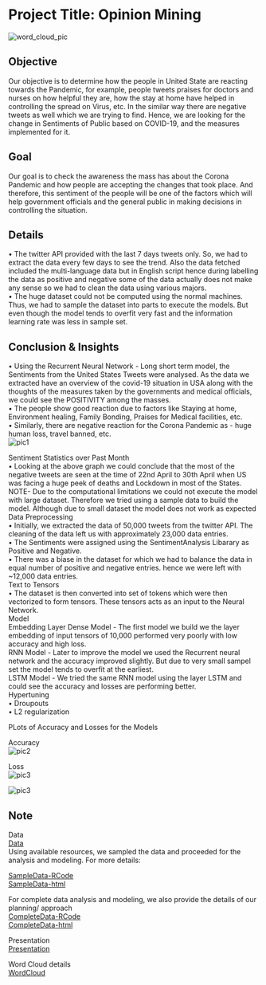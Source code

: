 # Project Title: Opinion Mining 
![word_cloud_pic](https://user-images.githubusercontent.com/54416525/89357425-6f589d80-d68e-11ea-9000-592687563645.PNG)


## Objective
Our objective is to determine how the people in United State are reacting towards the Pandemic, for example, people tweets praises for doctors and nurses on how helpful they are, how the stay at home have helped in controlling the spread on Virus, etc. In the similar way there are negative tweets as well which we are trying to find. Hence, we are looking for the change in Sentiments of Public based on COVID-19, and the measures implemented for it.
## Goal
Our goal is to check the awareness the mass has about the Corona Pandemic and how people are accepting the changes that took place. And therefore, this sentiment of the people will be one of the factors which will help government officials and the general public in making decisions in controlling the situation.
## Details
•	 The twitter API provided with the last 7 days tweets only. So, we had to extract the data every few days to see the trend. Also the data fetched included the multi-language data but in English script hence during labelling the data as positive and negative some of the data actually does not make any sense so we had to clean the data using various majors. <br />
•	The huge dataset could not be computed using the normal machines. Thus, we had to sample the dataset into parts to execute the models. But even though the model tends to overfit very fast and the information learning rate was less in sample set. 
## Conclusion & Insights
•	Using the Recurrent Neural Network - Long short term model, the Sentiments from the United States Tweets were analysed. As the data we extracted have an overview of the covid-19 situation in USA along with the thoughts of the measures taken by the governments and medical officials, we could see the POSITIVITY among the masses. <br />
•	The people show good reaction due to factors like Staying at home, Environment healing, Family Bonding, Praises for Medical facilities, etc.<br />
•	Similarly, there are negative reaction for the Corona Pandemic as - huge human loss, travel banned, etc.<br />
 ![pic1](https://user-images.githubusercontent.com/54416525/89357996-1b4eb880-d690-11ea-9312-23dd17da4bc9.jpg)
 
Sentiment Statistics over Past Month <br />
•	Looking at the above graph we could conclude that the most of the negative tweets are seen at the time of 22nd April to 30th April when US was facing a huge peek of deaths and Lockdown in most of the States.<br />
NOTE- Due to the computational limitations we could not execute the model with large dataset. Therefore we tried using a sample data to build the model. Although due to small dataset the model does not work as expected <br />
Data Preprocessing<br />
•	Initially, we extracted the data of 50,000 tweets from the twitter API. The cleaning of the data left us with approximately 23,000 data entries. <br />
•	The Sentiments were assigned using the SentimentAnalysis Libarary as Positive and Negative. <br />
•	There was a biase in the dataset for which we had to balance the data in equal number of positive and negative entries. hence we were left with ~12,000 data entries. <br />
Text to Tensors <br />
•	The dataset is then converted into set of tokens which were then vectorized to form tensors. These tensors acts as an input to the Neural Network. <br />
Model<br />
Embedding Layer Dense Model - The first model we build we the layer embedding of input tensors of 10,000 performed very poorly with low accuracy and high loss.<br />
RNN Model - Later to improve the model we used the Recurrent neural network and the accuracy improved slightly. But due to very small sampel set the model tends to overfit at the earliest.<br />
LSTM Model - We tried the same RNN model using the layer LSTM and could see the accuracy and losses are performing better.<br />
Hypertuning<br />
•	Droupouts <br />
•	L2 regularization<br />

PLots of Accuracy and Losses for the Models <br />

Accuracy<br />
 ![pic2](https://user-images.githubusercontent.com/54416525/89357998-1d187c00-d690-11ea-9ffe-c4b15d3ae524.jpg)

Loss<br />
![pic3](https://user-images.githubusercontent.com/54416525/89358036-3a4d4a80-d690-11ea-895b-649800b585c2.png)

![pic3](https://user-images.githubusercontent.com/54416525/89358003-20136c80-d690-11ea-8cd0-734bc6a08572.JPG)

## Note
Data  <br />
[Data](https://github.com/Harikapenjerla/Opining-Mining/blob/master/TwitterCovidData.zip)   <br />
Using available resources, we sampled the data and proceeded for the analysis and modeling. For more details: <br />

[SampleData-RCode](https://github.com/Harikapenjerla/Opining-Mining/blob/master/SampleDataFile.Rmd)  <br />
[SampleData-html](https://github.com/Harikapenjerla/Opining-Mining/blob/master/SampleDataFile.html)   <br />

For complete data analysis and modeling, we also provide the details of our planning/ approach  <br />
[CompleteData-RCode](https://github.com/Harikapenjerla/Opining-Mining/blob/master/OpinionMining_COVIDTweets.Rmd)   <br />
[CompleteData-html](https://github.com/Harikapenjerla/Opining-Mining/blob/master/OpinionMining_COVIDTweets.html)   <br />

Presentation  <br />
[Presentation](https://github.com/Harikapenjerla/Opining-Mining/blob/master/Opinion_Mining_Presentation.pdf)    <br />

Word Cloud details <br />
[WordCloud](https://github.com/Harikapenjerla/Opining-Mining/blob/master/WordCount.Rmd)  <br />



